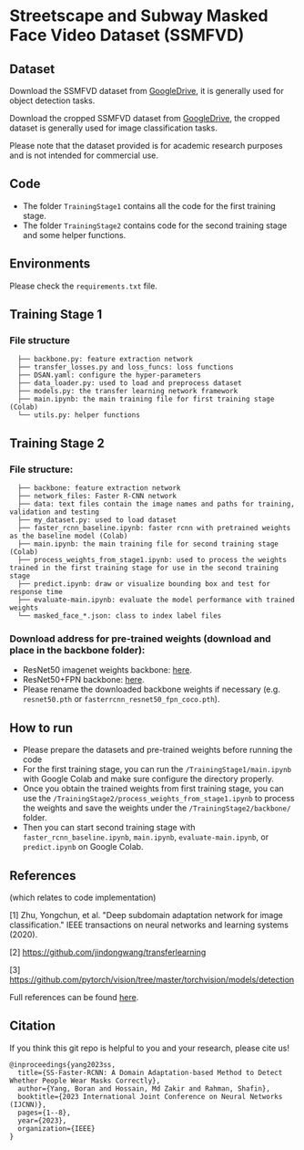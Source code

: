 # Streetscape and Subway Masked Face Video Dataset (SSMFVD)

## Dataset

Download the SSMFVD dataset from [GoogleDrive](
https://drive.google.com/file/d/1Yk8NnEObDLSOHS-ih1Uowh1YwJNrTE3g/view?usp=sharing), it is generally used for object detection tasks.

Download the cropped SSMFVD dataset from [GoogleDrive](
https://drive.google.com/file/d/1U2-B7IPGbrc3dhCBHyVNvFzaHlA9Iwm5/view?usp=sharing), the cropped dataset is generally used for image classification tasks.

Please note that the dataset provided is for academic research purposes and is not intended for commercial use.


## Code
* The folder `TrainingStage1` contains all the code for the first training stage.
* The folder `TrainingStage2` contains code for the second training stage and some helper functions.

## Environments
Please check the `requirements.txt` file.

## Training Stage 1
### File structure
```
  ├── backbone.py: feature extraction network
  ├── transfer_losses.py and loss_funcs: loss functions
  ├── DSAN.yaml: configure the hyper-parameters 
  ├── data_loader.py: used to load and preprocess dataset
  ├── models.py: the transfer learning network framework
  ├── main.ipynb: the main training file for first training stage (Colab)
  └── utils.py: helper functions
```

## Training Stage 2
### File structure:
```
  ├── backbone: feature extraction network
  ├── network_files: Faster R-CNN network
  ├── data: text files contain the image names and paths for training, validation and testing
  ├── my_dataset.py: used to load dataset
  ├── faster_rcnn_baseline.ipynb: faster rcnn with pretrained weights as the baseline model (Colab)
  ├── main.ipynb: the main training file for second training stage (Colab)
  ├── process_weights_from_stage1.ipynb: used to process the weights trained in the first training stage for use in the second training stage
  ├── predict.ipynb: draw or visualize bounding box and test for response time
  ├── evaluate-main.ipynb: evaluate the model performance with trained weights
  └── masked_face_*.json: class to index label files
```

### Download address for pre-trained weights (download and place in the backbone folder):
* ResNet50 imagenet weights backbone: [here](https://download.pytorch.org/models/resnet50-0676ba61.pth).
* ResNet50+FPN backbone: [here](https://download.pytorch.org/models/fasterrcnn_resnet50_fpn_coco-258fb6c6.pth).
* Please rename the downloaded backbone weights if necessary (e.g. `resnet50.pth` or `fasterrcnn_resnet50_fpn_coco.pth`).

## How to run
* Please prepare the datasets and pre-trained weights before running the code
* For the first training stage, you can run the `/TrainingStage1/main.ipynb` with Google Colab and make sure configure the directory properly.
* Once you obtain the trained weights from first training stage, you can use the `/TrainingStage2/process_weights_from_stage1.ipynb` to process the weights and save the weights under the `/TrainingStage2/backbone/` folder.
* Then you can start second training stage with `faster_rcnn_baseline.ipynb`, `main.ipynb`, `evaluate-main.ipynb`, or `predict.ipynb` on Google Colab.

## References 
(which relates to code implementation)

[1] Zhu, Yongchun, et al. "Deep subdomain adaptation network for image classification." IEEE transactions on neural networks and learning systems (2020).

[2] https://github.com/jindongwang/transferlearning

[3] https://github.com/pytorch/vision/tree/master/torchvision/models/detection

Full references can be found [here](https://ieeexplore.ieee.org/document/10191466/references#references).

## Citation

If you think this git repo is helpful to you and your research, please cite us!

```
@inproceedings{yang2023ss,
  title={SS-Faster-RCNN: A Domain Adaptation-based Method to Detect Whether People Wear Masks Correctly},
  author={Yang, Boran and Hossain, Md Zakir and Rahman, Shafin},
  booktitle={2023 International Joint Conference on Neural Networks (IJCNN)},
  pages={1--8},
  year={2023},
  organization={IEEE}
}
```
